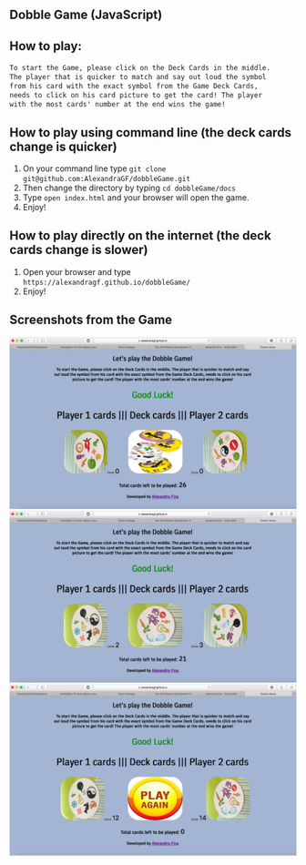 ## Dobble Game (JavaScript)

## How to play:

```
To start the Game, please click on the Deck Cards in the middle.
The player that is quicker to match and say out loud the symbol
from his card with the exact symbol from the Game Deck Cards,
needs to click on his card picture to get the card! The player
with the most cards' number at the end wins the game!
```

## How to play using command line (the deck cards change is quicker)

1. On your command line type ``` git clone git@github.com:AlexandraGF/dobbleGame.git ```
2. Then change the directory by typing ``` cd dobbleGame/docs ```
3. Type ``` open index.html ``` and your browser will open the game.
4. Enjoy!

## How to play directly on the internet (the deck cards change is slower)

1. Open your browser and type ``` https://alexandragf.github.io/dobbleGame/ ```
2. Enjoy!

## Screenshots from the Game

![alt tag](docs/public/readmePhotos/play_game1.png)
![alt tag](docs/public/readmePhotos/play_game2.png)
![alt tag](docs/public/readmePhotos/play_game3.png)
